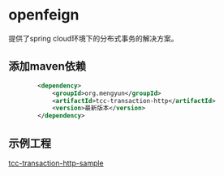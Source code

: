 # openfeign  
提供了spring cloud环境下的分布式事务的解决方案。      
## 添加maven依赖
```xml
        <dependency>
            <groupId>org.mengyun</groupId>
            <artifactId>tcc-transaction-http</artifactId>
            <version>最新版本</version>
        </dependency>
```

## 示例工程  
[tcc-transaction-http-sample](https://github.com/changmingxie/tcc-transaction/tree/master-2.x/tcc-transaction-tutorial-sample/tcc-transaction-http-sample)    

